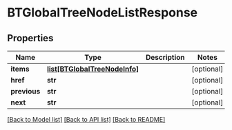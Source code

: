 # BTGlobalTreeNodeListResponse

## Properties
Name | Type | Description | Notes
------------ | ------------- | ------------- | -------------
**items** | [**list[BTGlobalTreeNodeInfo]**](BTGlobalTreeNodeInfo.md) |  | [optional] 
**href** | **str** |  | [optional] 
**previous** | **str** |  | [optional] 
**next** | **str** |  | [optional] 

[[Back to Model list]](../README.md#documentation-for-models) [[Back to API list]](../README.md#documentation-for-api-endpoints) [[Back to README]](../README.md)


